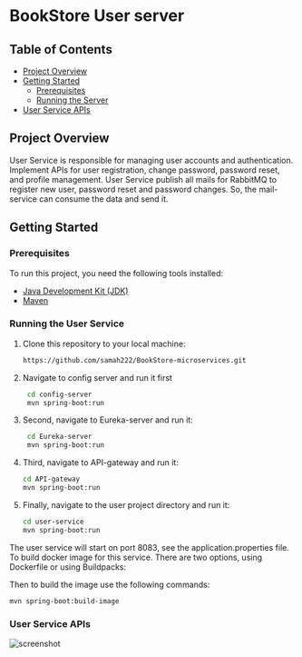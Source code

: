 # BookStore User server


## Table of Contents

- [Project Overview](#project-overview)
- [Getting Started](#getting-started)
    - [Prerequisites](#prerequisites)
    - [Running the Server](#running-the-server)
- [User Service APIs](#User-Service-APIs)

## Project Overview

User Service is responsible for managing user accounts and authentication. Implement APIs for user registration,
change password, password reset, and profile management. User Service publish all mails for RabbitMQ to register
new user, password reset and password changes. So, the mail-service can consume the data and send it.

## Getting Started

### Prerequisites

To run this project, you need the following tools installed:

- [Java Development Kit (JDK)](https://www.oracle.com/java/technologies/javase-downloads.html)
- [Maven](https://maven.apache.org/download.cgi)

### Running the User Service

1. Clone this repository to your local machine:

   ```bash
   https://github.com/samah222/BookStore-microservices.git
2. Navigate to config server and run it first
   ```bash
    cd config-server
    mvn spring-boot:run

3. Second, navigate to Eureka-server and run it:
   ```bash
    cd Eureka-server
    mvn spring-boot:run

4. Third, navigate to API-gateway and run it:
   ```bash
   cd API-gateway
   mvn spring-boot:run

5. Finally, navigate to the user project directory and run it:
    ```bash
   cd user-service
   mvn spring-boot:run

The user service will start on port 8083, see the application.properties file.
To build docker image for this service. There are two options, using Dockerfile or using Buildpacks:

Then to build the image use the following commands:

    mvn spring-boot:build-image

### User Service APIs


![screenshot](user.png)
